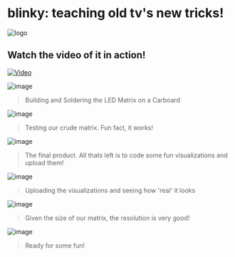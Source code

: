 # blinky: teaching old tv's new tricks!
![logo](https://github.com/lasnab/blinky/blob/main/logo.png?raw=true)

## Watch the video of it in action!
[![Video](https://github.com/lasnab/blinky/blob/main/images/thumbnail.png?raw=true)](https://youtu.be/AuCAjjtdEhw)

![image](https://github.com/lasnab/blinky/blob/main/images/img1.jpg?raw=true)
> Building and Soldering the LED Matrix on a Carboard

![image](https://github.com/lasnab/blinky/blob/main/images/img2.jpg?raw=true)
> Testing our crude matrix. Fun fact, it works!

![image](https://github.com/lasnab/blinky/blob/main/images/img3.jpg?raw=true)
> The final product. All thats left is to code some fun visualizations and upload them!

![image](https://github.com/lasnab/blinky/blob/main/images/img4.jpg?raw=true)
> Uploading the visualizations and seeing how 'real' it looks

![image](https://github.com/lasnab/blinky/blob/main/images/img5.jpg?raw=true)
> Given the size of our matrix, the resolution is very good!

![image](https://github.com/lasnab/blinky/blob/main/images/img6.jpg?raw=true)
> Ready for some fun!